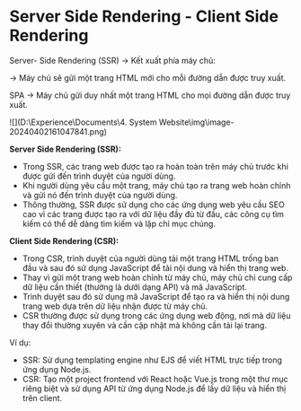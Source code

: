 # Server Side Rendering - Client Side Rendering

Server- Side Rendering (SSR) → Kết xuất phía máy chủ:

→ Máy chủ sẽ gửi một trang HTML mới cho mỗi đường dẫn được truy xuất.

SPA → Máy chủ gửi duy nhất một trang HTML cho mọi đường dẫn được truy xuất.

![](D:\Experience\Documents\4. System Website\img\image-20240402161047841.png)

**Server Side Rendering (SSR):**

- Trong SSR, các trang web được tạo ra hoàn toàn trên máy chủ trước khi được gửi đến trình duyệt của người dùng.
- Khi người dùng yêu cầu một trang, máy chủ tạo ra trang web hoàn chỉnh và gửi nó đến trình duyệt của người dùng.
- Thông thường, SSR được sử dụng cho các ứng dụng web yêu cầu SEO cao vì các trang được tạo ra với dữ liệu đầy đủ từ đầu, các công cụ tìm kiếm có thể dễ dàng tìm kiếm và lập chỉ mục chúng.

**Client Side Rendering (CSR):**

- Trong CSR, trình duyệt của người dùng tải một trang HTML trống ban đầu và sau đó sử dụng JavaScript để tải nội dung và hiển thị trang web.
- Thay vì gửi một trang web hoàn chỉnh từ máy chủ, máy chủ chỉ cung cấp dữ liệu cần thiết (thường là dưới dạng API) và mã JavaScript.
- Trình duyệt sau đó sử dụng mã JavaScript để tạo ra và hiển thị nội dung trang web dựa trên dữ liệu nhận được từ máy chủ.
- CSR thường được sử dụng trong các ứng dụng web động, nơi mà dữ liệu thay đổi thường xuyên và cần cập nhật mà không cần tải lại trang.

Ví dụ:

- SSR: Sử dụng templating engine như EJS để viết HTML trực tiếp trong ứng dụng Node.js.
- CSR: Tạo một project frontend với React hoặc Vue.js trong một thư mục riêng biệt và sử dụng API từ ứng dụng Node.js để lấy dữ liệu và hiển thị trên client.